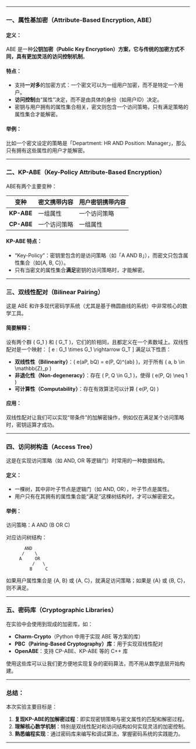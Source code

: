 
---

### 一、属性基加密（Attribute-Based Encryption, ABE）

#### 定义：
ABE 是一种**公钥加密（Public Key Encryption）**方案，它与传统的加密方式不同，具有更加**灵活的访问控制机制**。

#### 特点：
- 支持**一对多**的加密方式：一个密文可以为一组用户加密，而不是特定一个用户。
- **访问控制**由“属性”决定，而不是由具体的身份（如用户ID）决定。
- 密钥与用户拥有的属性集合相关，密文则包含一个访问策略，只有满足策略的属性集合才能解密。

#### 举例：
比如一个密文设定的策略是「Department: HR AND Position: Manager」，那么只有拥有这些属性的用户才能解密。

---

### 二、KP-ABE（Key-Policy Attribute-Based Encryption）

ABE有两个主要变种：

| 变种 | 密文携带内容 | 用户密钥携带内容 |
|------|---------------|--------------------|
| **KP-ABE** | 一组属性 | 一个访问策略 |
| **CP-ABE** | 一个访问策略 | 一组属性 |

#### KP-ABE 特点：
- “Key-Policy”：密钥里包含的是访问策略（如「A AND B」），而密文只包含属性集合（如{A, B, C}）。
- 只有当密文的属性集合**满足**密钥的访问策略时，才能解密。

---

### 三、双线性配对（Bilinear Pairing）

这是 ABE 和许多现代密码学系统（尤其是基于椭圆曲线的系统）中非常核心的数学工具。

#### 简要解释：
设有两个群 \( G_1 \) 和 \( G_T \)，它们的阶相同，且都定义在一个素数域上。双线性配对是一个映射：
\[
e : G_1 \times G_1 \rightarrow G_T
\]
满足以下性质：
- **双线性性（Bilinearity）**：\( e(aP, bQ) = e(P, Q)^{ab} \)，对于所有 \( a, b \in \mathbb{Z}_p \)
- **非退化性（Non-degeneracy）**：存在 \( P, Q \in G_1 \)，使得 \( e(P, Q) \neq 1 \)
- **可计算性（Computability）**：存在有效算法可以计算 \( e(P, Q) \)

#### 应用：
双线性配对让我们可以实现“带条件”的加解密操作，例如仅在满足某个访问策略时，密钥运算才成功。

---

### 四、访问树构造（Access Tree）

这是在实现访问策略（如 AND, OR 等逻辑门）时常用的一种数据结构。

#### 定义：
- 一棵树，其中非叶子节点是逻辑门（如 AND, OR），叶子节点是属性。
- 用户只有在其拥有的属性集合能“满足”这棵树结构时，才可以解密密文。

#### 举例：
访问策略：A AND (B OR C)

对应访问树结构：

```
       AND
      /    \
     A     OR
          /   \
         B     C
```

如果用户属性集合是 {A, B} 或 {A, C}，就满足访问策略；如果是 {A} 或 {B, C}，则不满足。

---

### 五、密码库（Cryptographic Libraries）

在实验中会使用到现成的加密库，如：

- **Charm-Crypto**（Python 中用于实现 ABE 等方案的库）
- **PBC（Pairing-Based Cryptography）库**：用于实现双线性配对
- **OpenABE**：支持 CP-ABE、KP-ABE 等的 C++ 库

使用这些库可以让我们更方便地实现复杂的密码算法，而不用从数学底层开始构建。

---

### 总结：

本次实验主要目标是：
1. **复现KP-ABE的加解密过程**：即实现密钥策略与密文属性的匹配和解密过程。
2. **理解核心数学机制**：特别是双线性配对和访问结构如何实现灵活的加密控制。
3. **熟悉编程实现**：通过密码库来编写和调试算法，掌握密码系统的实践能力。

---